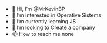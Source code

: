 - 👋 Hi, I’m @MrKevinBP
- 👀 I’m interested in Operative Sistems
- 🌱 I’m currently learning JS
- 💞️ I’m looking to Create a company
- 📫 How to reach me none

<!---
MrKevinBP/MrKevinBP is a ✨ special ✨ repository because its `README.md` (this file) appears on your GitHub profile.
You can click the Preview link to take a look at your changes.
--->
